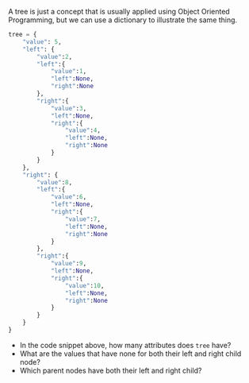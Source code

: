 A tree is just a concept that is usually applied using Object Oriented Programming, but we can use a dictionary to illustrate the same thing.

```py
tree = {
    "value": 5,
    "left": {
        "value":2,
        "left":{
            "value":1,
            "left":None,
            "right":None
        },
        "right":{
            "value":3,
            "left":None,
            "right":{
                "value":4,
                "left":None,
                "right":None
            }
        }
    },
    "right": {
        "value":8,
        "left":{
            "value":6,
            "left":None,
            "right":{
                "value":7,
                "left":None,
                "right":None
            }
        },
        "right":{
            "value":9,
            "left":None,
            "right":{
                "value":10,
                "left":None,
                "right":None
            }
        }
    }
}
```

- In the code snippet above, how many attributes does `tree` have?
- What are the values that have none for both their left and right child node?
- Which parent nodes have both their left and right child?